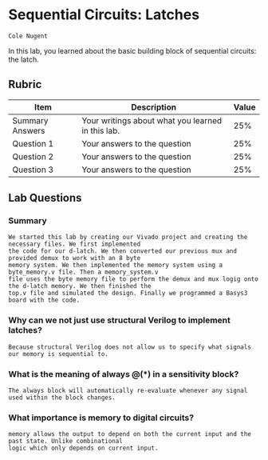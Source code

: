 # Sequential Circuits: Latches
	Cole Nugent
In this lab, you learned about the basic building block of sequential circuits: the latch.

## Rubric

| Item | Description | Value |
| ---- | ----------- | ----- |
| Summary Answers | Your writings about what you learned in this lab. | 25% |
| Question 1 | Your answers to the question | 25% |
| Question 2 | Your answers to the question | 25% |
| Question 3 | Your answers to the question | 25% |

## Lab Questions

### Summary
	We started this lab by creating our Vivado project and creating the necessary files. We first implemented  
	the code for our d-latch. We then converted our previous mux and provided demux to work with an 8 byte  
	memory system. We then implemented the memory system using a byte_memory.v file. Then a memory_system.v  
	file uses the byte memory file to perform the demux and mux logig onto the d-latch memory. We then finished the  
	top.v file and simulated the design. Finally we programmed a Basys3 board with the code.
	
###  Why can we not just use structural Verilog to implement latches?
	Because structural Verilog does not allow us to specify what signals our memory is sequential to.
### What is the meaning of always @(*) in a sensitivity block?
	The always block will automatically re-evaluate whenever any signal used within the block changes.
### What importance is memory to digital circuits?
	memory allows the output to depend on both the current input and the past state. Unlike combinational  
	logic which only depends on current input.
